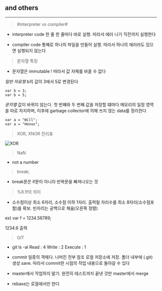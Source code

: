 ## and others
---

> #interpreter vs compiler#

* interpreter
  code 한 줄 한 줄마다 바로 실행. 따라서 에러 나기 직전까지 실행한다

* compiler
  code 통째로 하나의 파일을 만들어 실행. 따라서 하나의 에러라도 있으면 실행되지 않는다



> 문자열 특징

* 문자열은 immutable !
  따라서 값 자체를 바꿀 수 없다

*일반 자료형*
b의 값이 3에서 5로 변경된다
```
var b = 3;
var b = 5;
```

*문자열*
값이 바뀌지 않는다. 첫 번째와 두 번째 값을 저장할 떄마다 메모리의 일정 영역을 따로 차지하며, 이후에 garbage collector에 의해 쓰지 않는 data를 정리한다
```
var a = "Will";
var a = "Honux";
```


> XOR, XNOR 진리표

![XOR](https://homepages.inf.ed.ac.uk/rbf/HIPR2/figs/ttabxor.gif)



> NaN

* not a number



> break;

* break문은 if문이 아니라 반복문을 빠져나오는 것



> %8.1f의 의미

* 소수점이상 최소 6자리, 소수점 이하 1자리. 출력될 자리수를 최소 8자리(소수점포함)를 확보. 빈자리는 공백으로 채움(오른쪽 정렬)

ex) var f = 1234.56789;

1234.6 출력



> GIT

* git ls -al
Read : 4
Write : 2
Execute : 1

* commit
일종의 객체다. 나머진 전부 참조
로컬 저장소에 저장. 폴더 내부에 (.git) 생성
save. 따라서 commit한 시점의 작업 내용으로 돌아갈 수 있다


* master에서 작업하지 말기. 완전히 테스트까지 끝낸 것만 master에서 merge

* rebase는 로컬에서만 한다
